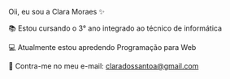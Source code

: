 Oii, eu sou a Clara Moraes ✨

📚 Estou cursando o 3° ano integrado ao técnico de informática

💻 Atualmente estou apredendo Programação para Web

📧 Contra-me no meu e-mail: claradossantoa@gmail.com
